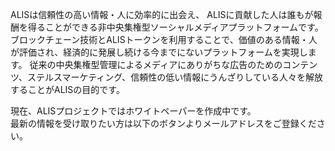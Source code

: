 ALISは信頼性の高い情報・人に効率的に出会え、
ALISに貢献した人は誰もが報酬を得ることができる非中央集権型ソーシャルメディアプラットフォームです。
ブロックチェーン技術とALISトークンを利用することで、価値のある情報・人が評価され、経済的に発展し続ける今までにないプラットフォームを実現します。
従来の中央集権型管理によるメディアにありがちな広告のためのコンテンツ、ステルスマーケティング、信頼性の低い情報にうんざりしている人々を解放することがALISの目的です。

現在、ALISプロジェクトではホワイトペーパーを作成中です。  
最新の情報を受け取りたい方は以下のボタンよりメールアドレスをご登録ください。

